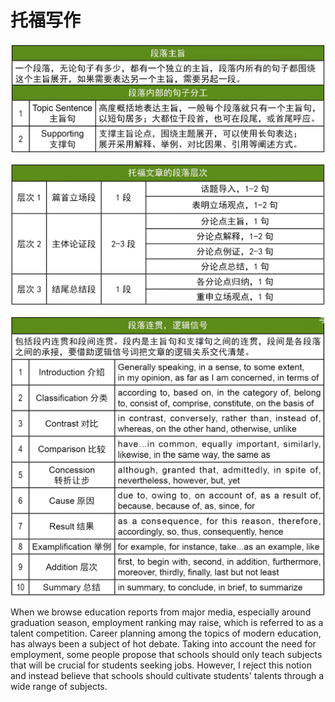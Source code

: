 # 托福写作

![](./TOEFL/Writing1.png)

![](./TOEFL/Writing2.png)

![](./TOEFL/Writing3.png)

When we browse education reports from major media, especially around graduation season, employment ranking may raise, which is referred to as a talent competition. Career planning among the topics of modern education, has always been a subject of hot debate. Taking into account the need for employment, some people propose that schools should only teach subjects that will be crucial for students seeking jobs. However, I reject this notion and instead believe that schools should cultivate students' talents through a wide range of subjects.